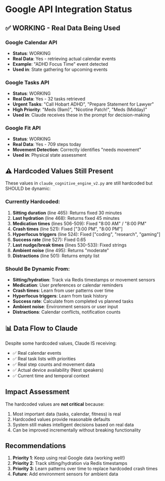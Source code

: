 # Google API Integration Status

## ✅ WORKING - Real Data Being Used

### Google Calendar API
- **Status**: WORKING
- **Real Data**: Yes - retrieving actual calendar events
- **Example**: "ADHD Focus Time" event detected
- **Used in**: State gathering for upcoming events

### Google Tasks API  
- **Status**: WORKING
- **Real Data**: Yes - 32 tasks retrieved
- **Urgent Tasks**: "Call Hobart ADHD", "Prepare Statement for Lawyer"
- **High Priority**: "Meds (9am)", "Nicotine Patch!", "Meds (Midday)"
- **Used in**: Claude receives these in the prompt for decision-making

### Google Fit API
- **Status**: WORKING
- **Real Data**: Yes - 709 steps today
- **Movement Detection**: Correctly identifies "needs movement"
- **Used in**: Physical state assessment

## ⚠️ Hardcoded Values Still Present

These values in `claude_cognitive_engine_v2.py` are still hardcoded but SHOULD be dynamic:

### Currently Hardcoded:
1. **Sitting duration** (line 465): Returns fixed 30 minutes
2. **Last hydration** (line 468): Returns fixed 45 minutes  
3. **Medication times** (lines 506-509): Fixed "8:00 AM" / "8:00 PM"
4. **Crash times** (line 521): Fixed ["3:00 PM", "8:00 PM"]
5. **Hyperfocus triggers** (line 524): Fixed ["coding", "research", "gaming"]
6. **Success rate** (line 527): Fixed 0.65
7. **Last nudge/break times** (lines 530-533): Fixed strings
8. **Ambient noise** (line 495): Returns "moderate"
9. **Distractions** (line 501): Returns empty list

### Should Be Dynamic From:
- **Sitting/hydration**: Track via Redis timestamps or movement sensors
- **Medication**: User preferences or calendar reminders
- **Crash times**: Learn from user patterns over time
- **Hyperfocus triggers**: Learn from task history
- **Success rate**: Calculate from completed vs planned tasks
- **Ambient noise**: Environment sensors or user input
- **Distractions**: Calendar conflicts, notification counts

## 📊 Data Flow to Claude

Despite some hardcoded values, Claude IS receiving:
- ✅ Real calendar events
- ✅ Real task lists with priorities
- ✅ Real step counts and movement data
- ✅ Actual device availability (Nest speakers)
- ✅ Current time and temporal context

## Impact Assessment

The hardcoded values are **not critical** because:
1. Most important data (tasks, calendar, fitness) is real
2. Hardcoded values provide reasonable defaults
3. System still makes intelligent decisions based on real data
4. Can be improved incrementally without breaking functionality

## Recommendations

1. **Priority 1**: Keep using real Google data (working well!)
2. **Priority 2**: Track sitting/hydration via Redis timestamps
3. **Priority 3**: Learn patterns over time to replace hardcoded crash times
4. **Future**: Add environment sensors for ambient data